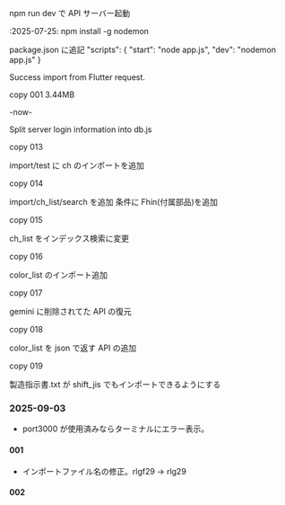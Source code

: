 npm run dev で API サーバー起動

:2025-07-25:
npm install -g nodemon

package.json に追記
"scripts": {
"start": "node app.js",
"dev": "nodemon app.js"
}

Success import from Flutter request.

copy 001 3.44MB

-now-

Split server login information into db.js

copy 013

import/test に ch のインポートを追加

copy 014

import/ch_list/search を追加
条件に Fhin(付属部品)を追加

copy 015

ch_list をインデックス検索に変更

copy 016

color_list のインポート追加

copy 017

gemini に削除されてた API の復元

copy 018

color_list を json で返す API の追加

copy 019

製造指示書.txt が shift_jis でもインポートできるようにする

### 2025-09-03

- port3000 が使用済みならターミナルにエラー表示。

#### 001

- インポートファイル名の修正。rlgf29 -> rlg29

#### 002
